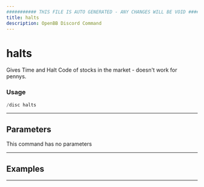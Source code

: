 ```yaml
---
########### THIS FILE IS AUTO GENERATED - ANY CHANGES WILL BE VOID ###########
title: halts
description: OpenBB Discord Command
---
```


# halts

Gives Time and Halt Code of stocks in the market - doesn't work for pennys.

### Usage

```python wordwrap
/disc halts
```

---

## Parameters

This command has no parameters



---

## Examples


---
